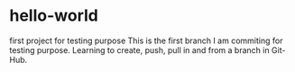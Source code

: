 # hello-world
first project for testing purpose
This is the first branch I am commiting for testing purpose.
Learning to create, push, pull in and from a branch in Git-Hub.
